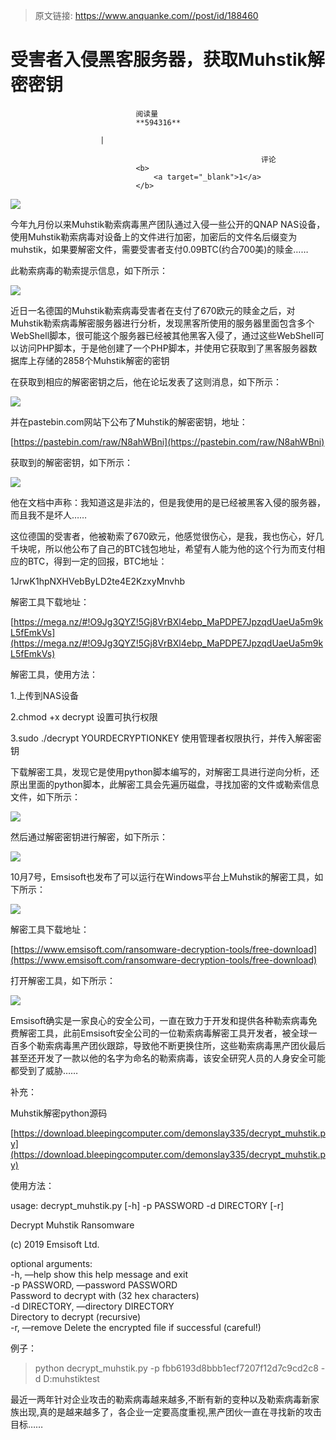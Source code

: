 > 原文链接: https://www.anquanke.com//post/id/188460 


# 受害者入侵黑客服务器，获取Muhstik解密密钥


                                阅读量   
                                **594316**
                            
                        |
                        
                                                            评论
                                <b>
                                    <a target="_blank">1</a>
                                </b>
                                                                                    



[![](https://p2.ssl.qhimg.com/dm/1024_724_/t01738a3453ddad0a7f.jpg)](https://p2.ssl.qhimg.com/dm/1024_724_/t01738a3453ddad0a7f.jpg)



今年九月份以来Muhstik勒索病毒黑产团队通过入侵一些公开的QNAP NAS设备，使用Muhstik勒索病毒对设备上的文件进行加密，加密后的文件名后缀变为muhstik，如果要解密文件，需要受害者支付0.09BTC(约合700美)的赎金……

此勒索病毒的勒索提示信息，如下所示：

[![](https://p3.ssl.qhimg.com/t0122c38649df9b6fc7.png)](https://p3.ssl.qhimg.com/t0122c38649df9b6fc7.png)

近日一名德国的Muhstik勒索病毒受害者在支付了670欧元的赎金之后，对Muhstik勒索病毒解密服务器进行分析，发现黑客所使用的服务器里面包含多个WebShell脚本，很可能这个服务器已经被其他黑客入侵了，通过这些WebShell可以访问PHP脚本，于是他创建了一个PHP脚本，并使用它获取到了黑客服务器数据库上存储的2858个Muhstik解密的密钥

在获取到相应的解密密钥之后，他在论坛发表了这则消息，如下所示：

[![](https://p5.ssl.qhimg.com/t017cff4f0b4a02e7dd.png)](https://p5.ssl.qhimg.com/t017cff4f0b4a02e7dd.png)

并在pastebin.com网站下公布了Muhstik的解密密钥，地址：

[https://pastebin.com/raw/N8ahWBni](https://pastebin.com/raw/N8ahWBni)

获取到的解密密钥，如下所示：

[![](https://p5.ssl.qhimg.com/t01fc8e5ffa3b352622.png)](https://p5.ssl.qhimg.com/t01fc8e5ffa3b352622.png)

他在文档中声称：我知道这是非法的，但是我使用的是已经被黑客入侵的服务器，而且我不是坏人……

这位德国的受害者，他被勒索了670欧元，他感觉很伤心，是我，我也伤心，好几千块呢，所以他公布了自己的BTC钱包地址，希望有人能为他的这个行为而支付相应的BTC，得到一定的回报，BTC地址：

1JrwK1hpNXHVebByLD2te4E2KzxyMnvhb

解密工具下载地址：

[https://mega.nz/#!O9Jg3QYZ!5Gj8VrBXl4ebp_MaPDPE7JpzqdUaeUa5m9kL5fEmkVs](https://mega.nz/#!O9Jg3QYZ!5Gj8VrBXl4ebp_MaPDPE7JpzqdUaeUa5m9kL5fEmkVs)

解密工具，使用方法：

1.上传到NAS设备

2.chmod +x decrypt 设置可执行权限

3.sudo ./decrypt YOURDECRYPTIONKEY 使用管理者权限执行，并传入解密密钥

下载解密工具，发现它是使用python脚本编写的，对解密工具进行逆向分析，还原出里面的python脚本，此解密工具会先遍历磁盘，寻找加密的文件或勒索信息文件，如下所示：

[![](https://p4.ssl.qhimg.com/t01806fca8b30b2f03f.png)](https://p4.ssl.qhimg.com/t01806fca8b30b2f03f.png)

然后通过解密密钥进行解密，如下所示：

[![](https://p0.ssl.qhimg.com/t0152a5d22883735070.png)](https://p0.ssl.qhimg.com/t0152a5d22883735070.png)

10月7号，Emsisoft也发布了可以运行在Windows平台上Muhstik的解密工具，如下所示：

[![](https://p5.ssl.qhimg.com/t01cfc89e28c9fc18e8.png)](https://p5.ssl.qhimg.com/t01cfc89e28c9fc18e8.png)

解密工具下载地址：

[https://www.emsisoft.com/ransomware-decryption-tools/free-download](https://www.emsisoft.com/ransomware-decryption-tools/free-download)

打开解密工具，如下所示：

[![](https://p4.ssl.qhimg.com/t01e710f3315aaf81aa.png)](https://p4.ssl.qhimg.com/t01e710f3315aaf81aa.png)

Emsisoft确实是一家良心的安全公司，一直在致力于开发和提供各种勒索病毒免费解密工具，此前Emsisoft安全公司的一位勒索病毒解密工具开发者，被全球一百多个勒索病毒黑产团伙跟踪，导致他不断更换住所，这些勒索病毒黑产团伙最后甚至还开发了一款以他的名字为命名的勒索病毒，该安全研究人员的人身安全可能都受到了威胁……

补充：

Muhstik解密python源码

[https://download.bleepingcomputer.com/demonslay335/decrypt_muhstik.py](https://download.bleepingcomputer.com/demonslay335/decrypt_muhstik.py)

使用方法：

usage: decrypt_muhstik.py [-h] -p PASSWORD -d DIRECTORY [-r]

Decrypt Muhstik Ransomware

(c) 2019 Emsisoft Ltd.

optional arguments:<br>
-h, —help show this help message and exit<br>
-p PASSWORD, —password PASSWORD<br>
Password to decrypt with (32 hex characters)<br>
-d DIRECTORY, —directory DIRECTORY<br>
Directory to decrypt (recursive)<br>
-r, —remove Delete the encrypted file if successful (careful!)

例子：

> python decrypt_muhstik.py -p fbb6193d8bbb1ecf7207f12d7c9cd2c8 -d D:muhstiktest

最近一两年针对企业攻击的勒索病毒越来越多,不断有新的变种以及勒索病毒新家族出现,真的是越来越多了，各企业一定要高度重视,黑产团伙一直在寻找新的攻击目标……
